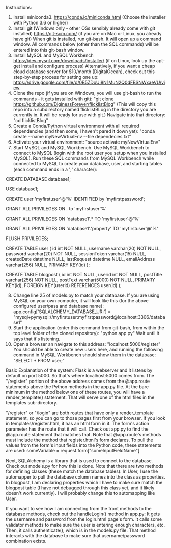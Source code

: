 Instructions:
1.  Install miniconda3.
https://conda.io/miniconda.html   (Choose the installer with Python 3.6 or higher)
2.  Install git (Windows only - other OSs sensibly already come with git installed)
https://git-scm.com/  (if you are on Mac or Linux, you already have git)
When git is installed, run git-bash. It will open up a command window.  All commands below (other than the SQL
commands) will be entered into this git-bash window.
3.  Install MySQL and MySQL Workbench
https://dev.mysql.com/downloads/installer/  (if on Linux, look up the apt-get install and configure process)
Alternatively, if you want a cheap cloud database server for $10/month (DigitalOcean), check out this step-by-step process for setting one up:  https://drive.google.com/file/d/0B5ZDoUi8N1MuN2Q0dFBSNWxaeVU/view
4.  Clone the repo (if you are on Windows, you will use git-bash to run the commands - it gets installed with git):
"git clone https://github.com/DiginessForever/flicklistBlog"  (This will copy this repo into a subdirectory named flicklistBLog in the directory you are currently in.  It will be ready for use with git.)
Navigate into that directory:  "cd flicklistBlog"
5.  Create a Conda/Python virtual environment with all required dependencies (and then some, I haven't pared it down yet):
"conda create --name myNewVirtualEnv --file dependecies.txt"
6. Activate your virtual environment:
"source activate myNewVirtualEnv"
7.  Start MySQL and MySQL Workbench.  Use MySQL Workbench to connect to MySQL (login with the root user you setup
when you installed MySQL).
Run these SQL commands from MySQL Workbench while connected to MySQL to create your database, user, and starting tables (each command ends in a ';' character):

CREATE DATABASE database1;

USE database1;

CREATE user 'myfirstuser'@'%' IDENTIFIED by 'myfirstpassword';

GRANT ALL PRIVILEGES ON *.* to 'myfirstuser'%'

GRANT ALL PRIVILEGES ON 'database1'.* TO 'myfirstuser'@'%'

GRANT ALL PRIVILEGES ON 'database1'.'property' TO 'myfirstuser'@'%'

FLUSH PRIVILEGES;

CREATE TABLE user (
    id int NOT NULL,
    username varchar(20) NOT NULL,
    password varchar(20) NOT NULL,
    sessionToken varchar(15) NULL,
    createdDate datetime NULL,
    lastRequest datetime NULL,
    emailAddress varchar(256) NULL,
    PRIMARY KEY(id)
);

CREATE TABLE blogpost (
    id int NOT NULL,
    userid int NOT NULL,
    postTitle varchar(256) NOT NULL,
    postText varchar(5000) NOT NULL,
    PRIMARY KEY(id),
    FOREIGN KEY(userid) REFERENCES user(id)
);

8.  Change line 25 of models.py to match your database.  If you are using MySQL on your own computer, it will look like this (for the above configured user/pass and database name):
app.config['SQLALCHEMY_DATABASE_URI'] = "mysql+pymysql://myfirstuser:myfirstpassword@localhost:3306/database1"
9.  Start the application (enter this command from git-bash, from within the top level folder of the cloned repository):
"python app.py"
Wait until it says that it's listening.
10.  Open a browser an navigate to this address:  "localhost:5000/register"
You should be able to create new users here, and running the following command in MySQL Workbench should show them
in the database:
"SELECT * FROM user;"

Basic Explanation of the system:
Flask is a webserver and it listens by default on port 5000.  So that's where localhost:5000 comes from.
The "/register" portion of the above address comes from the @app.route statements above the Python methods in
the app.py file.  At the bare minimum in the method below one of these routes, you will have a
render_template() statement.  That will serve one of the html files in the templates sub-directory.

"/register" or "/login" are both routes that have only a render_template statement, so you can go to those pages first
from your browser.
If you look in templates/register.html, it has an html form in it.  The form's action parameter has the route that it
will call.  Check out app.py to find the @app.route statement that matches that.  Note that @app.route's methods must
include the method that register.html's form declares.
To pull the values from the form's input fields into the Python code, these statements are used:
someVariable = request.form["someInputFieldName"]

Next, SQLAlchemy is a library that is used to connect to the database.  Check out models.py for how this is done.
Note that there are two methods for defining classes (these match the database tables).  In User, I use the
automapper to pull the database column names into the class as properties.
In blogpost, I am declaring properties which I have to make sure match the blogpost table (I have not debugged through
this class yet, and it likely doesn't work currently).  I will probably change this to automapping like User.

If you want to see how I am connecting from the front methods to the database methods, check out the handleLogin()
method in app.py:
It gets the username and password from the login.html page's form.  It calls some validator methods to make sure
the user is entering enough characters, etc.  Then, it calls authenticate(), which is in the models.py file.
That method interacts with the database to make sure that username/password combination exists.